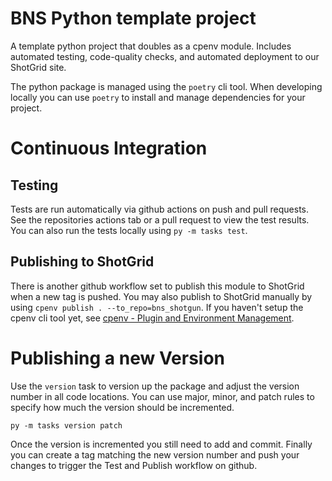 # BNS Python template project
A template python project that doubles as a cpenv module. Includes automated testing, code-quality checks, and automated deployment to our ShotGrid site.

The python package is managed using the `poetry` cli tool. When developing locally you can use `poetry` to install and manage dependencies for your project.

# Continuous Integration

## Testing
Tests are run automatically via github actions on push and pull requests. See the repositories actions tab or a pull request to view the test results. You can also run the tests locally using `py -m tasks test`.

## Publishing to ShotGrid
There is another github workflow set to publish this module to ShotGrid when a new tag is pushed. You may also publish to ShotGrid manually by using `cpenv publish . --to_repo=bns_shotgun`. If you haven't setup the cpenv cli tool yet, see [cpenv - Plugin and Environment Management](https://www.notion.so/brandnewschool/cpenv-Plugin-and-Environment-Management-e53792affa4f41609b37686ff4270e1a).

# Publishing a new Version
Use the `version` task to version up the package and adjust the version number in all code locations. You can use major, minor, and patch rules to specify how much the version should be incremented.

`py -m tasks version patch`

Once the version is incremented you still need to add and commit. Finally you can create a tag matching the new version number and push your changes to trigger the Test and Publish workflow on github.
